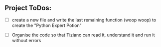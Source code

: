 ## Project ToDos:

- [ ] create a new file and write the last remaining function (woop woop) to create the "Python Expert Potion"
- [ ] Organise the code so that Tiziano can read it, understand it and run it without errors



